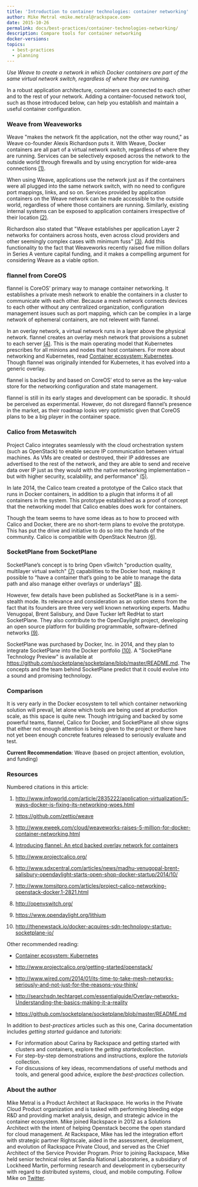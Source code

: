 ```yaml
---
title: 'Introduction to container technologies: container networking'
author: Mike Metral <mike.metral@rackspace.com>
date: 2015-10-26
permalink: docs/best-practices/container-technologies-networking/
description: Compare tools for container networking
docker-versions:
topics:
  - best-practices
  - planning
---
```


*Use Weave to create a network in which Docker containers are part of the same virtual network switch, regardless of where they are running.*

In a robust application architecture, containers are connected to each other and to the rest
of your network. Adding a container-focused network tool, such as those introduced below, can help you establish and maintain a useful container configuration.

### Weave from Weaveworks

Weave "makes the network fit the application, not the other way round,"
as Weave co-founder Alexis Richardson puts it.
With Weave, Docker containers are all part
of a virtual network switch, regardless of where they are running. Services can
be selectively exposed across the network to the outside world through
firewalls and by using encryption for wide-area connections [(1)](#resources).

When using Weave, applications use the network just as if the containers
were all plugged into the same network switch, with no need to configure
port mappings, links, and so on. Services provided by application containers
on the Weave network can be made accessible to the outside world,
regardless of where those containers are running. Similarly, existing
internal systems can be exposed to application containers irrespective of
their location [(2)](#resources).

Richardson also stated that "Weave establishes per application
Layer 2 networks for containers across hosts, even across cloud providers
and other seemingly complex cases with minimum fuss" [(3)](#resources). Add this
functionality to the fact
that Weaveworks recently raised five million dollars in
Series A venture capital funding, and it makes a compelling argument for considering
Weave as a viable option.

### flannel from CoreOS

flannel is CoreOS’ primary way to manage container
networking. It establishes a private mesh network to enable the containers in a cluster to communicate with each other.
Because a mesh network connects devices to each other without any centralized organization,
configuration management issues such as port mapping, which can be complex in a large network of ephemeral containers, are not relevent with flannel.

In an overlay network, a virtual network runs in a layer above the physical network.
flannel creates an overlay mesh network that provisions a subnet to each server [(4)](#resources).
This is the main operating model that Kubernetes prescribes for all
minions and nodes that host containers. For more about networking and Kubernetes, read [Container ecosystem: Kubernetes](/docs/best-practices/container-ecosystem-kubernetes/). Though flannel was originally intended for Kubernetes, it has
evolved into a generic overlay.

flannel is backed by and based on CoreOS’
etcd to serve as the key-value store for the networking configuration and
state management.

flannel is still in its early stages and development can be sporadic. It should be perceived as
experimental. However, do not disregard flannel’s presence in the market, as
their roadmap looks very optimistic given that CoreOS plans to be a big player in
the container space.

### Calico from Metaswitch

Project Calico integrates seamlessly with the cloud orchestration
system (such as OpenStack) to enable secure IP communication between
virtual machines. As VMs are created or destroyed, their IP addresses are
advertised to the rest of the network, and they are able to send and receive data
over IP just as they would with the native networking implementation – but with
higher security, scalability, and performance" [(5)](#resources).

In late 2014, the Calico team created a prototype of the Calico stack
that runs in Docker containers, in addition to a plugin that informs it
of all containers in the system. This prototype established as a proof
of concept that the networking model that Calico enables does work for containers.

Though the team seems to have some ideas as to how to proceed with
Calico and Docker, there are no short-term plans to evolve the prototype.
This has put the drive and initiative to do so into the hands of the
community. Calico is compatible with OpenStack Neutron [(6)](#resources).

### SocketPlane from SocketPlane

SocketPlane’s concept is to bring Open vSwitch
"production quality, multilayer virtual switch" [(7)](#resources) capabilities to the Docker host,
making it possible to
“have a container that’s going to be able to manage the data path and
also manage either overlays or underlays" [(8)](#resources).

However, few details have been published as SocketPlane is
in a semi-stealth mode. Its relevance and consideration as an option stems from the fact that its founders
are three very well known networking experts.
Madhu Venugopal, Brent Salisbury, and Dave Tucker left RedHat to start SocketPlane.
They also contribute to the OpenDaylight project,
developing an open source platform for building programmable, software-defined networks [(9)](#resources).

SocketPlane was purchased by Docker, Inc. in 2014, and they plan to
integrate SocketPlane into the Docker portfolio [(10)](#resources).
A "SocketPlane Technology Preview" is available at <https://github.com/socketplane/socketplane/blob/master/README.md>.
The concepts and the team behind SocketPlane predict that it could evolve
into a sound and promising technology.

### Comparison

It is very early in the Docker ecosystem to tell which
container networking solution will prevail, let alone which tools are
being used at production scale, as this space is quite new. Though
intriguing and backed by some powerful teams, flannel, Calico for
Docker, and SocketPlane all show signs that either not enough attention is
being given to the project or there have not yet been enough concrete features released to
seriously evaluate and test.

**Current Recommendation**: Weave (based on project attention, evolution,
and funding)

### Resources

Numbered citations in this article:

1. <http://www.infoworld.com/article/2835222/application-virtualization/5-ways-docker-is-fixing-its-networking-woes.html>

2. <https://github.com/zettio/weave>

3. <http://www.eweek.com/cloud/weaveworks-raises-5-million-for-docker-container-networking.html>

4. [Introducing flannel: An etcd backed overlay network for containers](https://coreos.com/blog/introducing-rudder/)

5. <http://www.projectcalico.org/>

6. <http://www.sdxcentral.com/articles/news/madhu-venugopal-brent-salisbury-opendaylight-starts-open-shop-docker-startup/2014/10/>

7. <http://www.tomsitpro.com/articles/project-calico-networking-openstack-docker,1-2821.html>

8. <http://openvswitch.org/>

9. <https://www.opendaylight.org/lithium>

10. <http://thenewstack.io/docker-acquires-sdn-technology-startup-socketplane-io/>

Other recommended reading:

- [Container ecosystem: Kubernetes](/docs/best-practices/container-ecosystem-kubernetes/)

- <http://www.projectcalico.org/getting-started/openstack/>

- <http://www.wired.com/2014/01/its-time-to-take-mesh-networks-seriously-and-not-just-for-the-reasons-you-think/>

- <http://searchsdn.techtarget.com/essentialguide/Overlay-networks-Understanding-the-basics-making-it-a-reality>

- <https://github.com/socketplane/socketplane/blob/master/README.md>

In addition to *best-practices* articles such as this one,
Carina documentation includes *getting started* guidance and *tutorials*:

* For information about Carina by Rackspace and getting started
  with clusters and containers, explore the *​getting started​* collection.
* For step-by-step demonstrations and instructions, explore the *tutorials* collection.
* For discussions of key ideas, recommendations of useful methods and tools, and
  general good advice, explore the *best-practices* collection.

### About the author

Mike Metral is a Product Architect at Rackspace. He works in the Private Cloud Product organization and is tasked with performing bleeding edge R&D and providing market analysis, design, and strategic advice in the container ecosystem. Mike joined Rackspace in 2012 as a Solutions Architect with the intent of helping Openstack become the open standard for cloud management. At Rackspace, Mike has led the integration effort with strategic partner Rightscale, aided in the assessment, development, and evolution of Rackspace Private Cloud, and served as the Chief Architect of the Service Provider Program. Prior to joining Rackspace, Mike held senior technical roles at Sandia National Laboratories, a subsidiary of Lockheed Martin, performing research and development in cybersecurity with regard to distributed systems, cloud, and mobile computing. Follow Mike on [Twitter](https://twitter.com/mikemetral).
